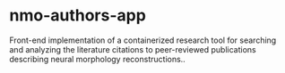 # nmo-authors-app
Front-end implementation of a containerized research tool for searching and analyzing the literature citations to peer-reviewed publications describing neural morphology reconstructions..
